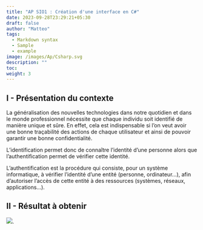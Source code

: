 ```yaml
---
title: "AP SIO1 : Création d'une interface en C#"
date: 2023-09-28T23:29:21+05:30
draft: false
author: "Matteo"
tags:
  - Markdown syntax
  - Sample
  - example
image: /images/Ap/Csharp.svg
description: ""
toc:
weight: 3
---
```


## I - Présentation du contexte

La généralisation des nouvelles technologies dans notre quotidien et dans le monde professionnel nécessite que chaque individu soit identifié de manière unique et sûre. En effet, cela est indispensable si l’on veut avoir une bonne traçabilité des actions de chaque utilisateur et ainsi de pouvoir garantir une bonne confidentialité.

L’identification permet donc de connaître l’identité d’une personne alors que l’authentification permet de vérifier cette identité.

L’authentification est la procédure qui consiste, pour un système informatique, à vérifier l’identité d’une entité (personne, ordinateur…), afin d’autoriser l’accès de cette entité à des ressources (systèmes, réseaux, applications…).

## II - Résultat à obtenir
![](/images/Ap/1resultat.png ).
